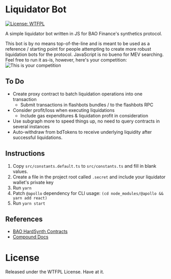 # Liquidator Bot

[![License: WTFPL](http://www.wtfpl.net/wp-content/uploads/2012/12/wtfpl-badge-3.png)](http://www.wtfpl.net/)

A simple liquidator bot written in JS for BAO Finance's synthetics protocol.

This bot is by no means top-of-the-line and is meant to be used as a reference / starting point for people attempting to create more robust liquidation bots for the protocol. JavaScript is no bueno for MEV searching. Feel free to run it as-is, however, here's your competition:
![This is your competition](https://i.imgur.com/fiuiztF.png)

## To Do
* Create proxy contract to batch liquidation operations into one transaction
    * Submit transactions in flashbots bundles / to the flashbots RPC
* Consider profit/loss when executing liquidations
    * Include gas expenditures & liquidation profit in consideration
* Use subgraph more to speed things up, no need to query contracts in several instances
* Auto-withdraw from bdTokens to receive underlying liquidity after successful liquidations.

## Instructions
1) Copy `src/constants.default.ts` to `src/constants.ts` and fill in blank values.
2) Create a file in the project root called `.secret` and include your liquidator wallet's private key
3) Run `yarn`
4) Patch `@apollo` dependency for CLI usage: `(cd node_modules/@apollo && yarn add react)`
5) Run `yarn start`

## References
* [BAO HardSynth Contracts](https://github.com/baofinance/HardSynths)
* [Compound Docs](https://compound.finance/docs)

# License
Released under the WTFPL License. Have at it.
